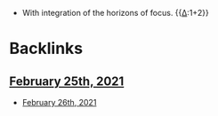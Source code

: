 - With integration of the horizons of focus. {{[∆](<∆.md>):1+2}}

# Backlinks
## [February 25th, 2021](<February 25th, 2021.md>)
- [February 26th, 2021](<February 26th, 2021.md>)

